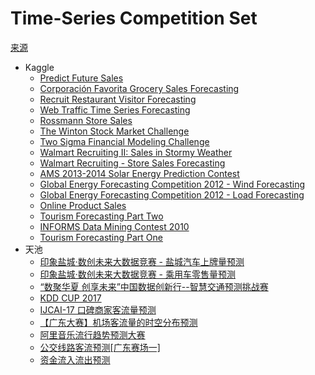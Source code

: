 # Time-Series Competition Set

[来源](https://zhuanlan.zhihu.com/p/32473353)

- Kaggle
    - [Predict Future Sales](https://link.zhihu.com/?target=https%3A//www.kaggle.com/c/competitive-data-science-predict-future-sales)
    - [Corporación Favorita Grocery Sales Forecasting](https://link.zhihu.com/?target=https%3A//www.kaggle.com/c/favorita-grocery-sales-forecasting)
    - [Recruit Restaurant Visitor Forecasting](https://link.zhihu.com/?target=https%3A//www.kaggle.com/c/recruit-restaurant-visitor-forecasting)
    - [Web Traffic Time Series Forecasting](https://link.zhihu.com/?target=https%3A//www.kaggle.com/c/web-traffic-time-series-forecasting)
    - [Rossmann Store Sales](https://link.zhihu.com/?target=https%3A//www.kaggle.com/c/rossmann-store-sales)
    - [The Winton Stock Market Challenge](https://link.zhihu.com/?target=https%3A//www.kaggle.com/c/the-winton-stock-market-challenge)
    - [Two Sigma Financial Modeling Challenge](https://link.zhihu.com/?target=https%3A//www.kaggle.com/c/two-sigma-financial-modeling)
    - [Walmart Recruiting II: Sales in Stormy Weather](https://link.zhihu.com/?target=https%3A//www.kaggle.com/c/walmart-recruiting-sales-in-stormy-weather)
    - [Walmart Recruiting - Store Sales Forecasting](https://link.zhihu.com/?target=https%3A//www.kaggle.com/c/walmart-recruiting-store-sales-forecasting)
    - [AMS 2013-2014 Solar Energy Prediction Contest](https://link.zhihu.com/?target=https%3A//www.kaggle.com/c/ams-2014-solar-energy-prediction-contest)
    - [Global Energy Forecasting Competition 2012 - Wind Forecasting](https://link.zhihu.com/?target=https%3A//www.kaggle.com/c/GEF2012-wind-forecasting)
    - [Global Energy Forecasting Competition 2012 - Load Forecasting](https://link.zhihu.com/?target=https%3A//www.kaggle.com/c/global-energy-forecasting-competition-2012-load-forecasting)
    - [Online Product Sales](https://link.zhihu.com/?target=https%3A//www.kaggle.com/c/online-sales)
    - [Tourism Forecasting Part Two](https://link.zhihu.com/?target=https%3A//www.kaggle.com/c/tourism2)
    - [INFORMS Data Mining Contest 2010](https://link.zhihu.com/?target=https%3A//www.kaggle.com/c/informs2010)
    - [Tourism Forecasting Part One](https://link.zhihu.com/?target=https%3A//www.kaggle.com/c/tourism1)
- 天池
    - [印象盐城·数创未来大数据竞赛 - 盐城汽车上牌量预测](https://link.zhihu.com/?target=https%3A//tianchi.aliyun.com/competition/introduction.htm%3Fspm%3D5176.100066.0.0.727a0ffaWNXi9l%26raceId%3D231641)
    - [印象盐城·数创未来大数据竞赛 - 乘用车零售量预测](https://link.zhihu.com/?target=https%3A//tianchi.aliyun.com/competition/introduction.htm%3Fspm%3D5176.100066.0.0.727a0ffaWNXi9l%26raceId%3D231640)
    - [“数聚华夏 创享未来”中国数据创新行--智慧交通预测挑战赛](https://link.zhihu.com/?target=https%3A//tianchi.aliyun.com/competition/introduction.htm%3Fspm%3D5176.100066.0.0.727a0ffaWNXi9l%26raceId%3D231598)
    - [KDD CUP 2017](https://link.zhihu.com/?target=https%3A//tianchi.aliyun.com/competition/introduction.htm%3Fspm%3D5176.100066.0.0.727a0ffaWNXi9l%26raceId%3D231597)
    - [IJCAI-17 口碑商家客流量预测](https://link.zhihu.com/?target=https%3A//tianchi.aliyun.com/competition/introduction.htm%3Fspm%3D5176.100066.0.0.727a0ffaWNXi9l%26raceId%3D231591)
    - [【广东大赛】机场客流量的时空分布预测](https://link.zhihu.com/?target=https%3A//tianchi.aliyun.com/competition/introduction.htm%3Fspm%3D5176.100066.0.0.727a0ffaWNXi9l%26raceId%3D231588)
    - [阿里音乐流行趋势预测大赛](https://link.zhihu.com/?target=https%3A//tianchi.aliyun.com/competition/introduction.htm%3Fspm%3D5176.100066.0.0.727a0ffaWNXi9l%26raceId%3D231531)
    - [公交线路客流预测[广东赛场一]](https://link.zhihu.com/?target=https%3A//tianchi.aliyun.com/competition/introduction.htm%3Fspm%3D5176.100066.0.0.727a0ffaWNXi9l%26raceId%3D231514)
    - [资金流入流出预测](https://link.zhihu.com/?target=https%3A//tianchi.aliyun.com/competition/introduction.htm%3Fspm%3D5176.100066.0.0.727a0ffaWNXi9l%26raceId%3D3)
